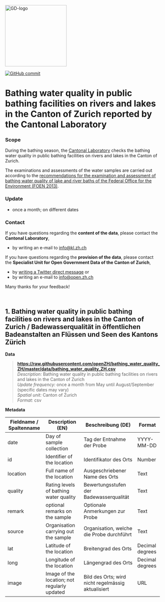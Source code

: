 
<img src="https://github.com/openZH/covid_19/blob/master/gd.png" alt="GD-logo" width="200"/>

[![GitHub commit](https://img.shields.io/github/last-commit/openZH/covid_19)](https://github.com/openZH/bathing_water_quality_ZH/commits/master)

# Bathing water quality in public bathing facilities on rivers and lakes in the Canton of Zurich reported by the Cantonal Laboratory

### Scope
During the bathing season, the [Cantonal Laboratory](https://www.zh.ch/de/gesundheit/gebrauchsgegenstaende/bade-duschwasser.html#1248065566) checks the bathing water quality in public bathing facilities on rivers and lakes in the Canton of Zurich.

The examinations and assessments of the water samples are carried out according to the [recommendations for the examination and assessment of bathing water quality of lake and river baths of the Federal Office for the Environment (FOEN 2013)](https://www.bafu.admin.ch/bafu/de/home/themen/wasser/publikationen-studien/publikationen-wasser/beurteilung-der-badegewaesser.html).

### Update
- once a month; on different dates

### Contact
If you have questions regarding the __content of the data__, please contact the __Cantonal Laboratory__, <br>
- by writing an e-mail to [info@kl.zh.ch](mailto:info@kl.zh.ch) <br>

If you have questions regarding the __provision of the data__, please contact the __Specialist Unit for Open Government Data of the Canton of Zurich__, <br>
- by [writing a Twitter direct message](https://twitter.com/OpenDataZH) or <br>
- by writing an e-mail to [info@open.zh.ch](mailto:info@open.zh.ch) <br>

Many thanks for your feedback!

<br>

## 1. Bathing water quality in public bathing facilities on rivers and lakes in the Canton of Zurich / Badewasserqualität in öffentlichen Badeanstalten an Flüssen und Seen des Kantons Zürich

**Data** <br>

>**https://raw.githubusercontent.com/openZH/bathing_water_quality_ZH/master/data/bathing_water_quality_ZH.csv** <br>
>*Description:* Bathing water quality in public bathing facilities on rivers and lakes in the Canton of Zurich <br>
>*Update frequency:* once a month from May until August/September (specific dates may vary) <br>
>*Spatial unit:* Canton of Zurich <br>
>*Format:* csv <br>

**Metadata**

| Fieldname / Spaltenname | Description (EN)             | Beschreibung (DE)             | Format     |
|-------------------------|------------------------------|-------------------------------|------------|
| date                    | Day of sample collection     | Tag der Entnahme der Probe    | YYYY-MM-DD |
| id                      | Identifier of the location   | Identifikator des Orts        | Number     |
| location                | Full name of the location    | Ausgeschriebener Name des Orts | Text       |
| quality                 | Rating levels of bathing water quality | Bewertungsstufen der Badewasserqualität | Text         |
| remark                  | optional remarks on the sample | Optionale Anmerkungen zur Probe | Text         |
| source                  | Organisation carrying out the sample | Organisation, welche die Probe durchführt | Text         |
| lat                     | Latitude of the location     | Breitengrad des Orts          | Decimal degrees |
| long                    | Longitude of the location    | Längengrad des Orts           | Decimal degrees |
| image                   | Image of the location; not regularly updated | Bild des Orts; wird nicht regelmässig aktualisiert | URL         |
